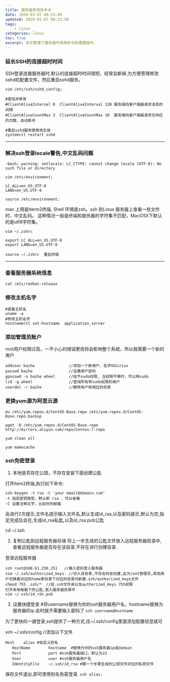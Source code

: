 ```yaml
---
title: 服务器常用技术点
date: 2020-03-07 00:23:49
updated: 2020-01-07 00:23:50
tags: 
    - linux
categories: linux
toc: true
excerpt: 本文整理了服务器中常用命令和便捷操作。
---
```


### 延长SSH的连接超时时间
SSH登录连接服务器时,默认的连接超时时间很短，经常会断掉,为方便管理修改sshd的配置文件，然后重启sshd服务。

```
vim /etc/ssh/sshd_config;

#查找并修改
#ClientAliveInterval 0  ClientAliveInterval 120 服务端向客户端器请求消息的间隔
#ClientAliveCountMax 3  ClientAliveCountMax 10	服务端向客户端器请求无响应的次数，自动断开

#重启sshd服务使修改生效
systemctl restart sshd
```
---


### 解决ssh登录locale警告,中文乱码问题

`-bash: warning: setlocale: LC_CTYPE: cannot change locale (UTF-8): No such file or directory`

```
vim /etc/environment;

LC_ALL=en_US.UTF-8
LANG=en_US.UTF-8

source /etc/environment;
```
mac 上用是iterm2终端, Shell 环境是zsh。ssh 到Linux 服务器上查看一些文件时，中文乱码。 
这种情况一般是终端和服务器的字符集不匹配，MacOSX下默认的是utf8字符集。

```
vim ~/.zshrc

export LC_ALL=en_US.UTF-8  
export LANG=en_US.UTF-8

source ~/.zshrc  重启终端
```
---

### 查看服务器系统信息
```
cat /etc/redhat-release
```

### 修改主机名字

```
#查看主机名
uname -a
#修改主机名字
hostnamectl set-hostname  application_server
```

### 添加管理员账户
root用户权限过高，一不小心的错误更改将会影响整个系统，所以我需要一个新的用户
```
adduser baihe           	//添加一个新用户，名字叫Sirius
passwd baihe           		//设置用户密码
gpasswd -a baihe wheel  	//给予sudo权限, 当权限不够时，可以用sudo
lid -g wheel             	//查询所有带sudo权限的用户
userdel -r baihe        	//删除用户和相应的目录
```

### 更换yum源为阿里云源
```
mv /etc/yum.repos.d/CentOS-Base.repo /etc/yum.repos.d/CentOS-Base.repo.backup

wget -O /etc/yum.repos.d/CentOS-Base.repo http://mirrors.aliyun.com/repo/Centos-7.repo

yum clean all

yum makecache
```

### ssh免密登录
1. 本地是否存在公钥，不存在安装下面创建公匙

打开item2终端,执行如下命令:
```
ssh-keygen -t rsa -C 'your email@domain.com’
-t 指定密钥类型，默认即 rsa ，可以省略
-C 设置注释文字，比如你的邮箱
```
会进行2次提示,文件名提示输入文件名,默认生成id_rsa,以及密码提示,默认为空,指定完成后会在,生成id_rsa私匙,以及id_rsa.pub公匙

cd ~/.ssh

2. 复制公匙到远程服务器存储
将上一步生成的公匙文件放入远程服务器目录中,查看远程服务器是否存在该目录,不存在进行创建目录.

登录远程服务器

```
ssh root@108.61.250.251   //输入密码登入服务器
vim ~/.ssh/authorized_keys  //切入该目录,不存在则会创建,此为root管理员,其他用户切换着对应的home家目录下对应的目录内新建.ssh/authorized_keys文件
chmod 755 .ssh/*  //给.ssh文件夹以及authorized_keys 755权限
打开本地电脑下的公匙,放入服务器目录中
vim ~/.ssh/id_rds.pub 
```
3. 设置快捷登录
#将username替换为你的ssh服务器用户名，hostname替换为服务器的ip 此时就不需要输入密码了
`ssh username@hostname`

为了更快的一键登录,ssh提供了一种方式,往~/.ssh/config里面添加配置信息就可

vim ~/.ssh/config
//添加以下文件
```
Host    alias #自定义别名
   HostName        hostname  #替换为你的ssh服务器ip或domain
   Port            port #ssh服务器端口，默认为22
   User            user #ssh服务器用户名
   IdentityFile    ~/.ssh/id_rsa #第一个步骤生成的公钥文件对应的私钥文件
```
保存文件退出,即可使用别名免密登录.
`ssh alias;`
